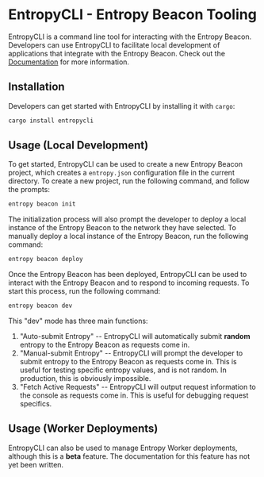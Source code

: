 # EntropyCLI - Entropy Beacon Tooling
EntropyCLI is a command line tool for interacting with the Entropy Beacon. Developers can use EntropyCLI to facilitate local development of applications that integrate with the Entropy Beacon. Check out the [Documentation](https://entropiclabs.io/beacon/docs/quickstart) for more information.

## Installation
Developers can get started with EntropyCLI by installing it with `cargo`:

```bash
cargo install entropycli
```

## Usage (Local Development)
To get started, EntropyCLI can be used to create a new Entropy Beacon project, which creates a `entropy.json` configuration file in the current directory. To create a new project, run the following command, and follow the prompts:

```bash
entropy beacon init
```

The initialization process will also prompt the developer to deploy a local instance of the Entropy Beacon to the network they have selected. To manually deploy a local instance of the Entropy Beacon, run the following command:

```bash
entropy beacon deploy
```

Once the Entropy Beacon has been deployed, EntropyCLI can be used to interact with the Entropy Beacon and to respond to incoming requests. To start this process, run the following command:

```bash
entropy beacon dev
```

This "dev" mode has three main functions:
1. "Auto-submit Entropy" -- EntropyCLI will automatically submit **random** entropy to the Entropy Beacon as requests come in.
2. "Manual-submit Entropy" -- EntropyCLI will prompt the developer to submit entropy to the Entropy Beacon as requests come in. This is useful for testing specific entropy values, and is not random. In production, this is obviously impossible.
3. "Fetch Active Requests" -- EntropyCLI will output request information to the console as requests come in. This is useful for debugging request specifics.


## Usage (Worker Deployments)
EntropyCLI can also be used to manage Entropy Worker deployments, although this is a **beta** feature. The documentation for this feature has not yet been written.